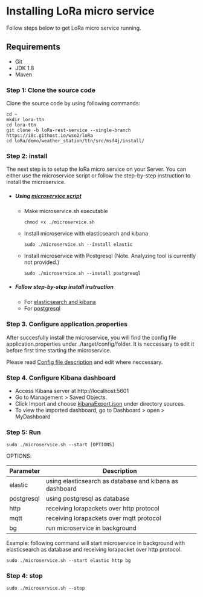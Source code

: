 # Installing LoRa micro service
Follow steps below to get LoRa micro service running.
## <a name="Prerequirements"></a> Requirements
* Git
* JDK 1.8
* Maven

### <a name="step1">Step 1: Clone the source code</a>

Clone the source code by using following commands:

```shell
cd ~
mkdir lora-ttn
cd lora-ttn
git clone -b loRa-rest-service --single-branch https://i8c.githost.io/wso2/loRa
cd loRa/demo/weather_station/ttn/src/msf4j/install/
```

### Step 2: install 

The next step is to setup the loRa micro service on your Server. You can either use the microservice script or follow the step-by-step instruction to install the microservice.

* ##### Using [microservice script](./microservice.sh)

	* Make microservice.sh executable

		```shell
		chmod +x ./microservice.sh
		```
	* Install microservice with elasticsearch and kibana

		```shell
		sudo ./microservice.sh --install elastic
		```
	* Install microservice with Postgresql (Note. Analyzing tool is currently not provided.)

		```shell
		sudo ./microservice.sh --install postgresql
		```
* ##### Follow step-by-step install instruction

	* For [elasticsearch and kibana](./elastic/INSTALL-elastic.md)
	* For [postgresql](./postgresql/INSTALL-postgresql.md)

### Step 3. <a name="step3">Configure application.properties</a>

After succesfully install the microservice, you will find the config file application.properties under ./target/config/folder. It is neccessary to edit it before first time starting the microservice. 

Please read [Config file description](CONFIG.md) and edit where neccessary.

### Step 4. Configure Kibana dashboard

* Access Kibana server at http://localhost:5601
* Go to Management > Saved Objects.
* Click Import and choose [kibanaExport.json](../kibana/kibana-export.json) under directory sources.
* To view the imported dashboard, go to Dashboard > open > MyDashboard

### Step 5: Run

```shell
sudo ./microservice.sh --start [OPTIONS]
```
OPTIONS:

| **Parameter** | **Description** |
|---|---|
| elastic | using elasticsearch as database and kibana as dashboard |
| postgresql| using postgresql as database |
| http| receiving lorapackets over http protocol |
| mqtt| receiving lorapackets over mqtt protocol |
| bg| run microservice in background |

Example: following command will start microservice in background with elasticsearch as database and receiving lorapacket over http protocol.

```shell
sudo ./microservice.sh --start elastic http bg
```

### Step 4: stop 

```shell
sudo ./microservice.sh --stop